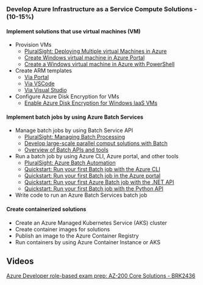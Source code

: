 ### Develop Azure Infrastructure as a Service Compute Solutions - (10-15%)

#### Implement solutions that use virtual machines (VM)

- Provision VMs
  - [PluralSight: Deploying Multiple virtual Machines in Azure](https://app.pluralsight.com/library/courses/microsoft-azure-deploying-multiple-virtual-machines/table-of-contents)
  - [Create Windows virtual machine in Azure Portal](https://docs.microsoft.com/en-us/azure/virtual-machines/windows/quick-create-portal)
  - [Create a Windows virtual machine in Azure with PowerShell](https://docs.microsoft.com/en-us/azure/virtual-machines/windows/quick-create-powershell)
- Create ARM templates
  - [Via Portal](https://docs.microsoft.com/en-us/azure/azure-resource-manager/resource-manager-quickstart-create-templates-use-the-portal)
  - [Via VSCode](https://docs.microsoft.com/en-us/azure/azure-resource-manager/resource-manager-quickstart-create-templates-use-visual-studio-code?tabs=CLI)
  - [Via Visual Studio](https://docs.microsoft.com/en-us/azure/azure-resource-manager/vs-azure-tools-resource-groups-deployment-projects-create-deploy)
- Configure Azure Disk Encryption for VMs
  - [Enable Azure Disk Encryption for Windows IaaS VMs](https://docs.microsoft.com/en-us/azure/security/azure-security-disk-encryption-windows)

#### Implement batch jobs by using Azure Batch Services

- Manage batch jobs by using Batch Service API
  - [PluralSight: Managing Batch Processing](https://app.pluralsight.com/player?course=microsoft-azure-batch-getting-started&author=alan-smith&name=5739436d-1cb3-41bf-9cdc-cd56f2137d52&clip=0&mode=live)
  - [Develop large-scale parallel comput solutions with Batch](https://docs.microsoft.com/en-us/azure/batch/batch-api-basics)
  - [Overview of Batch APIs and tools](https://docs.microsoft.com/en-us/azure/batch/batch-apis-tools)
- Run a batch job by using Azure CLI, Azure portal, and other tools
  - [PluralSight: Azure Batch Automation](https://app.pluralsight.com/player?course=microsoft-azure-batch-getting-started&author=alan-smith&name=cf141cd0-19c4-4af2-8f0f-376fcdec06b4&clip=0&mode=live)
  - [Quickstart: Run your first Batch job with the Azure CLI](https://docs.microsoft.com/en-us/azure/batch/quick-create-cli)
  - [Quickstart: Run your first Batch job in the Azure portal](https://docs.microsoft.com/en-us/azure/batch/quick-create-portal)
  - [Quickstart: Run your first Azure Batch job with the .NET API](https://docs.microsoft.com/en-us/azure/batch/quick-run-dotnet)
  - [Quickstart: Run your first Batch job with the Python API](https://docs.microsoft.com/en-us/azure/batch/quick-run-python)
- Write code to run an Azure Batch Services batch job

#### Create containerized solutions

- Create an Azure Managed Kubernetes Service (AKS) cluster
- Create container images for solutions
- Publish an image to the Azure Container Registry
- Run containers by using Azure Container Instance or AKS

## Videos

[Azure Developer role-based exam prep: AZ-200 Core Solutions - BRK2436](https://www.youtube.com/watch?v=nWpNe5bbzz8)
